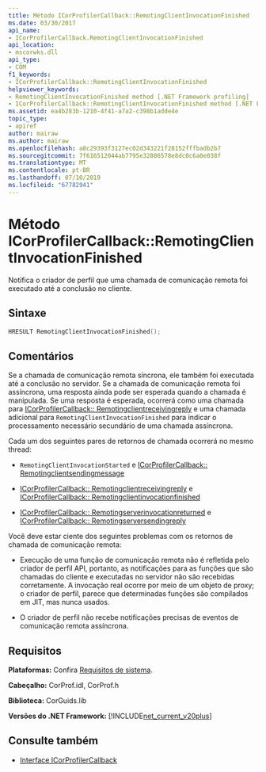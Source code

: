 ```yaml
---
title: Método ICorProfilerCallback::RemotingClientInvocationFinished
ms.date: 03/30/2017
api_name:
- ICorProfilerCallback.RemotingClientInvocationFinished
api_location:
- mscorwks.dll
api_type:
- COM
f1_keywords:
- ICorProfilerCallback::RemotingClientInvocationFinished
helpviewer_keywords:
- RemotingClientInvocationFinished method [.NET Framework profiling]
- ICorProfilerCallback::RemotingClientInvocationFinished method [.NET Framework profiling]
ms.assetid: ea4b283b-1210-4f41-a7a2-c398b1adde4e
topic_type:
- apiref
author: mairaw
ms.author: mairaw
ms.openlocfilehash: a8c29393f3127ec02d343221f28152fffbadb2b7
ms.sourcegitcommit: 7f616512044ab7795e32806578e8dc0c6a0e038f
ms.translationtype: MT
ms.contentlocale: pt-BR
ms.lasthandoff: 07/10/2019
ms.locfileid: "67782941"
---
```

# <a name="icorprofilercallbackremotingclientinvocationfinished-method"></a>Método ICorProfilerCallback::RemotingClientInvocationFinished
Notifica o criador de perfil que uma chamada de comunicação remota foi executado até a conclusão no cliente.  
  
## <a name="syntax"></a>Sintaxe  
  
```cpp  
HRESULT RemotingClientInvocationFinished();  
```  
  
## <a name="remarks"></a>Comentários  
 Se a chamada de comunicação remota síncrona, ele também foi executada até a conclusão no servidor. Se a chamada de comunicação remota foi assíncrona, uma resposta ainda pode ser esperada quando a chamada é manipulada. Se uma resposta é esperada, ocorrerá como uma chamada para [ICorProfilerCallback:: Remotingclientreceivingreply](../../../../docs/framework/unmanaged-api/profiling/icorprofilercallback-remotingclientreceivingreply-method.md) e uma chamada adicional para `RemotingClientInvocationFinished` para indicar o processamento necessário secundário de uma chamada assíncrona.  
  
 Cada um dos seguintes pares de retornos de chamada ocorrerá no mesmo thread:  
  
- `RemotingClientInvocationStarted` e [ICorProfilerCallback:: Remotingclientsendingmessage](../../../../docs/framework/unmanaged-api/profiling/icorprofilercallback-remotingclientsendingmessage-method.md)  
  
- [ICorProfilerCallback:: Remotingclientreceivingreply](../../../../docs/framework/unmanaged-api/profiling/icorprofilercallback-remotingclientreceivingreply-method.md) e [ICorProfilerCallback:: Remotingclientinvocationfinished](../../../../docs/framework/unmanaged-api/profiling/icorprofilercallback-remotingclientinvocationfinished-method.md)  
  
- [ICorProfilerCallback:: Remotingserverinvocationreturned](../../../../docs/framework/unmanaged-api/profiling/icorprofilercallback-remotingserverinvocationreturned-method.md) e [ICorProfilerCallback:: Remotingserversendingreply](../../../../docs/framework/unmanaged-api/profiling/icorprofilercallback-remotingserversendingreply-method.md)  
  
 Você deve estar ciente dos seguintes problemas com os retornos de chamada de comunicação remota:  
  
- Execução de uma função de comunicação remota não é refletida pelo criador de perfil API, portanto, as notificações para as funções que são chamadas do cliente e executadas no servidor não são recebidas corretamente. A invocação real ocorre por meio de um objeto de proxy; o criador de perfil, parece que determinadas funções são compilados em JIT, mas nunca usados.  
  
- O criador de perfil não recebe notificações precisas de eventos de comunicação remota assíncrona.  
  
## <a name="requirements"></a>Requisitos  
 **Plataformas:** Confira [Requisitos de sistema](../../../../docs/framework/get-started/system-requirements.md).  
  
 **Cabeçalho:** CorProf.idl, CorProf.h  
  
 **Biblioteca:** CorGuids.lib  
  
 **Versões do .NET Framework:** [!INCLUDE[net_current_v20plus](../../../../includes/net-current-v20plus-md.md)]  
  
## <a name="see-also"></a>Consulte também

- [Interface ICorProfilerCallback](../../../../docs/framework/unmanaged-api/profiling/icorprofilercallback-interface.md)
